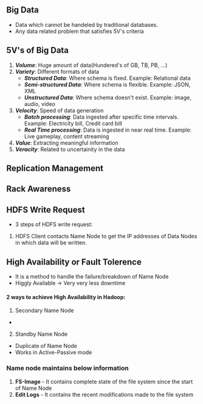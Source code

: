 
## Big Data

- Data which cannot be handeled by traditional databases.
- Any data related problem that satisfies 5V's criteria

## 5V's of Big Data

1. ***Volume***: Huge amount of data(Hundered's of GB, TB, PB, ...)
2. ***Variety***: Different formats of data
	- ***Structured Data***: Where schema is fixed. Example: Relational data  
	- ***Semi-structured Data***: Where schema is flexible. Example: JSON, XML  
	- ***Unstructured Data***: Where schema doesn't exist. Example: image, audio, video  
3. ***Velocity***: Speed of data generation
	- ***Batch processing***: Data ingested after specific time intervals. Example: Electricity bill, Credit card bill
	- ***Real Time processing***: Data is ingested in near real time. Example: Live gameplay, content streaming
4. ***Value***: Extracting meaningful information  
5. ***Veracity***: Related to uncertainity in the data


## Replication Management

## Rack Awareness

## HDFS Write Request
- 3 steps of HDFS write request:
1. HDFS Client contacts Name Node to get the IP addresses of Data Nodes in which data will be written.

## High Availability or Fault Tolerence
- It is a method to handle the failure/breakdown of Name Node
- Higgly Available -> Very very less downtime

#### 2 ways to achieve High Availability in Hadoop:
1. Secondary Name Node
- 

2. Standby Name Node
- Duplicate of Name Node
- Works in Active-Passive mode

### Name node maintains below information
1. **FS-Image** - It contains complete state of the file system since the start of Name Node
2. **Edit Logs** - It contains the recent modifications made to the file system
